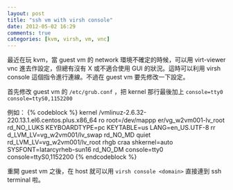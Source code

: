 ```yaml
---
layout: post
title: "ssh vm with virsh console"
date: 2012-05-02 16:29
comments: true
categories: [kvm, virsh, vm, vnc]
---
```

最近在玩 kvm，當 guest vm 的 network 環境不確定的時候，可以用 virt-viewer vnc 進去作設定，但總有沒有 X 或不適合使用 GUI 的狀況。這時可以利用 virsh console 這個指令進行連線。不過在 guest vm 要先修改一下設定。

首先修改 guest vm 的 `/etc/grub.conf` ，把 kernel 那行最後加上 `console=tty0 console=ttyS0,1152200`

例如：
{% codeblock %}
kernel /vmlinuz-2.6.32-220.13.1.el6.centos.plus.x86_64 ro root=/dev/mappp
er/vg_w2vm001-lv_root rd_NO_LUKS  KEYBOARDTYPE=pc KEYTABLE=us LANG=en_US.UTF-8 rr
d_LVM_LV=vg_w2vm001/lv_swap rd_NO_MD quiet rd_LVM_LV=vg_w2vm001/lv_root rhgb craa
shkernel=auto SYSFONT=latarcyrheb-sun16 rd_NO_DM console=tty0 console=ttyS0,1152200
{% endcodeblock %}

重開 guest vm 之後，在 host 就可以用 `virsh console <domain>` 直接連到 ssh terminal 啦。